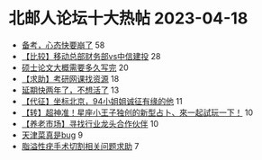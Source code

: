 # 北邮人论坛十大热帖 2023-04-18

- [备考，心态快要崩了](https://bbs.byr.cn/article/PsyHealthOnline/60787) 58
- [【比较】移动总部财务部vs中信建投](https://bbs.byr.cn/article/Job/2189031) 28
- [硕士论文大概需要多久写完](https://bbs.byr.cn/article/Talking/6385100) 20
- [【求助】考研网课找资源](https://bbs.byr.cn/article/AimGraduate/1224004) 18
- [延期快两年了，不想活了](https://bbs.byr.cn/article/Feeling/3198950) 13
- [【代征】坐标北京，94小姐姐诚征有缘的他](https://bbs.byr.cn/article/Friends/2038949) 11
- [【转】超神准！星座小王子独创的新型占卜、來一起試玩一下！](https://bbs.byr.cn/article/Constellations/326533) 10
- [【养老市场】寻找行业龙头合作伙伴](https://bbs.byr.cn/article/Entrepreneurship/28947) 10
- [天津菜真是bug](https://bbs.byr.cn/article/Picture/3339335) 9
- [脂溢性疣手术切割相关问题求助](https://bbs.byr.cn/article/Health/230821) 7


